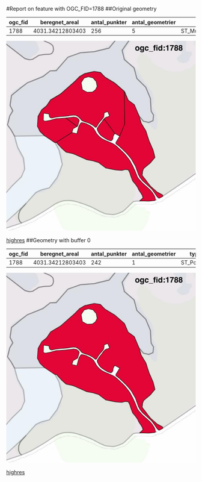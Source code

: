 #Report on feature with OGC_FID=1788
##Original geometry



| ogc_fid |  beregnet_areal  | antal_punkter | antal_geometrier |      type       |
|---------|------------------|---------------|------------------|-----------------|
|    1788 | 4031.34212803403 |           256 |                5 | ST_MultiPolygon|
![geom](../images/1788_invalid.jpg)


[highres](https://raw.githubusercontent.com/Septima/herlev/master/images/1788_invalid.jpg)
##Geometry with buffer 0



| ogc_fid |  beregnet_areal  | antal_punkter | antal_geometrier |    type    |
|---------|------------------|---------------|------------------|------------|
|    1788 | 4031.34212803403 |           242 |                1 | ST_Polygon|
![geom](../images/1788_buffer0.jpg)


[highres](https://raw.githubusercontent.com/Septima/herlev/master/images/1788_buffer0_highres.jpg)
